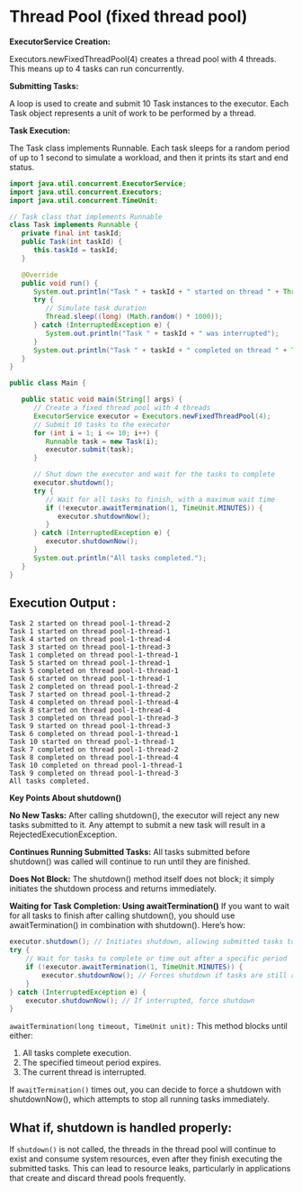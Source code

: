 # Thread Pool (fixed thread pool)
**ExecutorService Creation:**

Executors.newFixedThreadPool(4) creates a thread pool with 4 threads. This means up to 4 tasks can run concurrently.

**Submitting Tasks:**

A loop is used to create and submit 10 Task instances to the executor. Each Task object represents a unit of work to be performed by a thread.

**Task Execution:**

The Task class implements Runnable. Each task sleeps for a random period of up to 1 second to simulate a workload, and then it prints its start and end status.
```java
import java.util.concurrent.ExecutorService;
import java.util.concurrent.Executors;
import java.util.concurrent.TimeUnit;

// Task class that implements Runnable
class Task implements Runnable {
   private final int taskId;
   public Task(int taskId) {
      this.taskId = taskId;
   }

   @Override
   public void run() {
      System.out.println("Task " + taskId + " started on thread " + Thread.currentThread().getName());
      try {
         // Simulate task duration
         Thread.sleep((long) (Math.random() * 1000));
      } catch (InterruptedException e) {
         System.out.println("Task " + taskId + " was interrupted");
      }
      System.out.println("Task " + taskId + " completed on thread " + Thread.currentThread().getName());
   }
}

public class Main {

   public static void main(String[] args) {
      // Create a fixed thread pool with 4 threads
      ExecutorService executor = Executors.newFixedThreadPool(4);
      // Submit 10 tasks to the executor
      for (int i = 1; i <= 10; i++) {
         Runnable task = new Task(i);
         executor.submit(task);
      }

      // Shut down the executor and wait for the tasks to complete
      executor.shutdown();
      try {
         // Wait for all tasks to finish, with a maximum wait time
         if (!executor.awaitTermination(1, TimeUnit.MINUTES)) {
            executor.shutdownNow();
         }
      } catch (InterruptedException e) {
         executor.shutdownNow();
      }
      System.out.println("All tasks completed.");
   }
}

```

## Execution Output :
```
Task 2 started on thread pool-1-thread-2
Task 1 started on thread pool-1-thread-1
Task 4 started on thread pool-1-thread-4
Task 3 started on thread pool-1-thread-3
Task 1 completed on thread pool-1-thread-1
Task 5 started on thread pool-1-thread-1
Task 5 completed on thread pool-1-thread-1
Task 6 started on thread pool-1-thread-1
Task 2 completed on thread pool-1-thread-2
Task 7 started on thread pool-1-thread-2
Task 4 completed on thread pool-1-thread-4
Task 8 started on thread pool-1-thread-4
Task 3 completed on thread pool-1-thread-3
Task 9 started on thread pool-1-thread-3
Task 6 completed on thread pool-1-thread-1
Task 10 started on thread pool-1-thread-1
Task 7 completed on thread pool-1-thread-2
Task 8 completed on thread pool-1-thread-4
Task 10 completed on thread pool-1-thread-1
Task 9 completed on thread pool-1-thread-3
All tasks completed.
```

**Key Points About shutdown()**

**No New Tasks:** After calling shutdown(), the executor will reject any new tasks submitted to it. Any attempt to submit a new task will result in a RejectedExecutionException.

**Continues Running Submitted Tasks:** All tasks submitted before shutdown() was called will continue to run until they are finished.

**Does Not Block:** The shutdown() method itself does not block; it simply initiates the shutdown process and returns immediately.

**Waiting for Task Completion: Using awaitTermination()**
If you want to wait for all tasks to finish after calling shutdown(), you should use awaitTermination() in combination with shutdown(). Here’s how:

```java
executor.shutdown(); // Initiates shutdown, allowing submitted tasks to complete
try {
    // Wait for tasks to complete or time out after a specific period
    if (!executor.awaitTermination(1, TimeUnit.MINUTES)) {
        executor.shutdownNow(); // Forces shutdown if tasks are still running after timeout
    }
} catch (InterruptedException e) {
    executor.shutdownNow(); // If interrupted, force shutdown
}
```
`awaitTermination(long timeout, TimeUnit unit):` This method blocks until either:
1. All tasks complete execution.
2. The specified timeout period expires.
3. The current thread is interrupted.

If `awaitTermination()` times out, you can decide to force a shutdown with shutdownNow(), which attempts to stop all running tasks immediately.

## What if, shutdown is handled properly:

If `shutdown()` is not called, the threads in the thread pool will continue to exist and consume system resources, even after they finish executing the submitted tasks. This can lead to resource leaks, particularly in applications that create and discard thread pools frequently.
